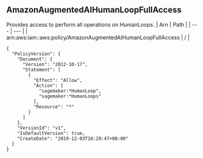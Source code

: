 
## AmazonAugmentedAIHumanLoopFullAccess
Provides access to perform all operations on HumanLoops.
| Arn | Path |
| --- | --- |
| arn:aws:iam::aws:policy/AmazonAugmentedAIHumanLoopFullAccess | / |
```
{
  "PolicyVersion": {
    "Document": {
      "Version": "2012-10-17",
      "Statement": [
        {
          "Effect": "Allow",
          "Action": [
            "sagemaker:*HumanLoop",
            "sagemaker:*HumanLoops"
          ],
          "Resource": "*"
        }
      ]
    },
    "VersionId": "v1",
    "IsDefaultVersion": true,
    "CreateDate": "2019-12-03T16:20:47+00:00"
  }
}
```
